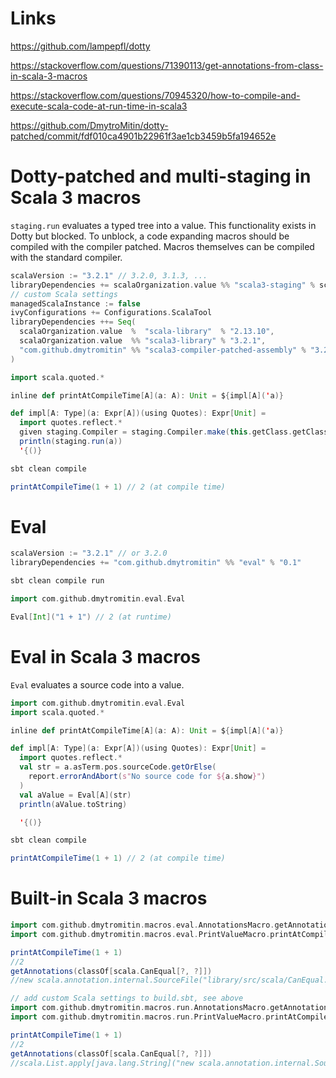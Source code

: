 # Links

https://github.com/lampepfl/dotty

https://stackoverflow.com/questions/71390113/get-annotations-from-class-in-scala-3-macros

https://stackoverflow.com/questions/70945320/how-to-compile-and-execute-scala-code-at-run-time-in-scala3

https://github.com/DmytroMitin/dotty-patched/commit/fdf010ca4901b22961f3ae1cb3459b5fa194652e

# Dotty-patched and multi-staging in Scala 3 macros
`staging.run` evaluates a typed tree into a value. This functionality exists in Dotty but blocked. To unblock, a code expanding macros should be compiled with the compiler patched. Macros themselves can be compiled with the standard compiler.
```scala
scalaVersion := "3.2.1" // 3.2.0, 3.1.3, ...
libraryDependencies += scalaOrganization.value %% "scala3-staging" % scalaVersion.value
// custom Scala settings
managedScalaInstance := false
ivyConfigurations += Configurations.ScalaTool
libraryDependencies ++= Seq(
  scalaOrganization.value  %  "scala-library"  % "2.13.10",
  scalaOrganization.value  %% "scala3-library" % "3.2.1",
  "com.github.dmytromitin" %% "scala3-compiler-patched-assembly" % "3.2.1" % "scala-tool"
)
```
```scala
import scala.quoted.*

inline def printAtCompileTime[A](a: A): Unit = ${impl[A]('a)}

def impl[A: Type](a: Expr[A])(using Quotes): Expr[Unit] =
  import quotes.reflect.*
  given staging.Compiler = staging.Compiler.make(this.getClass.getClassLoader)
  println(staging.run(a))
  '{()}
```
```scala
sbt clean compile
```
```scala
printAtCompileTime(1 + 1) // 2 (at compile time)
```
# Eval
```scala
scalaVersion := "3.2.1" // or 3.2.0
libraryDependencies += "com.github.dmytromitin" %% "eval" % "0.1"
```
```scala
sbt clean compile run
```
```scala
import com.github.dmytromitin.eval.Eval

Eval[Int]("1 + 1") // 2 (at runtime)
```
# Eval in Scala 3 macros
`Eval` evaluates a source code into a value.
```scala
import com.github.dmytromitin.eval.Eval
import scala.quoted.*

inline def printAtCompileTime[A](a: A): Unit = ${impl[A]('a)}

def impl[A: Type](a: Expr[A])(using Quotes): Expr[Unit] = 
  import quotes.reflect.*
  val str = a.asTerm.pos.sourceCode.getOrElse(
    report.errorAndAbort(s"No source code for ${a.show}")
  )
  val aValue = Eval[A](str)
  println(aValue.toString)

  '{()}
```
```scala
sbt clean compile
```
```scala
printAtCompileTime(1 + 1) // 2 (at compile time)
```
# Built-in Scala 3 macros
```scala
import com.github.dmytromitin.macros.eval.AnnotationsMacro.getAnnotations
import com.github.dmytromitin.macros.eval.PrintValueMacro.printAtCompileTime

printAtCompileTime(1 + 1)
//2
getAnnotations(classOf[scala.CanEqual[?, ?]])
//new scala.annotation.internal.SourceFile("library/src/scala/CanEqual.scala"), new scala.annotation.internal.Child[scala.CanEqual.derived.type](), new scala.annotation.implicitNotFound("Values of types ${L} and ${R} cannot be compared with == or !=")
```
```scala
// add custom Scala settings to build.sbt, see above
import com.github.dmytromitin.macros.run.AnnotationsMacro.getAnnotations
import com.github.dmytromitin.macros.run.PrintValueMacro.printAtCompileTime

printAtCompileTime(1 + 1)
//2
getAnnotations(classOf[scala.CanEqual[?, ?]])
//scala.List.apply[java.lang.String]("new scala.annotation.internal.SourceFile(\"library/src/scala/CanEqual.scala\")", "new scala.annotation.internal.Child[scala.CanEqual.derived.type]()", "new scala.annotation.implicitNotFound(\"Values of types ${L} and ${R} cannot be compared with == or !=\")")
```